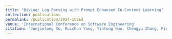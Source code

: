 ```yaml
---
title: "DivLog: Log Parsing with Prompt Enhanced In-Context Learning"
collection: publications
permalink: /publication/2024-ICSEd
venue: 'International Conference on Software Engineering'
citation: "Junjielong Xu, Ruichun Yang, Yintong Huo, Chengyu Zhang, Pinjia He*. <br><i>ICSE'24: International Conference on Software Engineering</i>"
---
```

